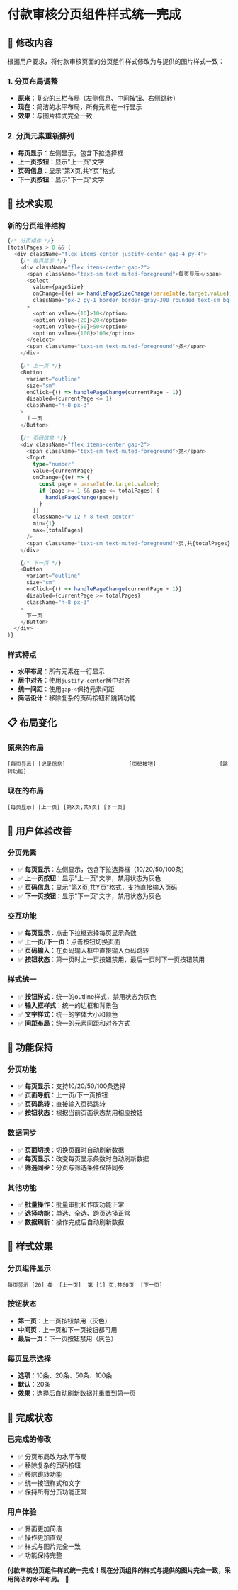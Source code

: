 # 付款审核分页组件样式统一完成

## 🎯 **修改内容**

根据用户要求，将付款审核页面的分页组件样式修改为与提供的图片样式一致：

### **1. 分页布局调整**
- **原来**：复杂的三栏布局（左侧信息、中间按钮、右侧跳转）
- **现在**：简洁的水平布局，所有元素在一行显示
- **效果**：与图片样式完全一致

### **2. 分页元素重新排列**
- **每页显示**：左侧显示，包含下拉选择框
- **上一页按钮**：显示"上一页"文字
- **页码信息**：显示"第X页,共Y页"格式
- **下一页按钮**：显示"下一页"文字

## 🔧 **技术实现**

### **新的分页组件结构**
```typescript
{/* 分页组件 */}
{totalPages > 0 && (
  <div className="flex items-center justify-center gap-4 py-4">
    {/* 每页显示 */}
    <div className="flex items-center gap-2">
      <span className="text-sm text-muted-foreground">每页显示</span>
      <select
        value={pageSize}
        onChange={(e) => handlePageSizeChange(parseInt(e.target.value))}
        className="px-2 py-1 border border-gray-300 rounded text-sm bg-white"
      >
        <option value={10}>10</option>
        <option value={20}>20</option>
        <option value={50}>50</option>
        <option value={100}>100</option>
      </select>
      <span className="text-sm text-muted-foreground">条</span>
    </div>

    {/* 上一页 */}
    <Button
      variant="outline"
      size="sm"
      onClick={() => handlePageChange(currentPage - 1)}
      disabled={currentPage <= 1}
      className="h-8 px-3"
    >
      上一页
    </Button>

    {/* 页码信息 */}
    <div className="flex items-center gap-2">
      <span className="text-sm text-muted-foreground">第</span>
      <Input
        type="number"
        value={currentPage}
        onChange={(e) => {
          const page = parseInt(e.target.value);
          if (page >= 1 && page <= totalPages) {
            handlePageChange(page);
          }
        }}
        className="w-12 h-8 text-center"
        min={1}
        max={totalPages}
      />
      <span className="text-sm text-muted-foreground">页,共{totalPages}页</span>
    </div>

    {/* 下一页 */}
    <Button
      variant="outline"
      size="sm"
      onClick={() => handlePageChange(currentPage + 1)}
      disabled={currentPage >= totalPages}
      className="h-8 px-3"
    >
      下一页
    </Button>
  </div>
)}
```

### **样式特点**
- **水平布局**：所有元素在一行显示
- **居中对齐**：使用`justify-center`居中对齐
- **统一间距**：使用`gap-4`保持元素间距
- **简洁设计**：移除复杂的页码按钮和跳转功能

## 📋 **布局变化**

### **原来的布局**
```
[每页显示] [记录信息]                    [页码按钮]                    [跳转功能]
```

### **现在的布局**
```
[每页显示] [上一页] [第X页,共Y页] [下一页]
```

## 🎨 **用户体验改善**

### **分页元素**
- ✅ **每页显示**：左侧显示，包含下拉选择框（10/20/50/100条）
- ✅ **上一页按钮**：显示"上一页"文字，禁用状态为灰色
- ✅ **页码信息**：显示"第X页,共Y页"格式，支持直接输入页码
- ✅ **下一页按钮**：显示"下一页"文字，禁用状态为灰色

### **交互功能**
- ✅ **每页显示**：点击下拉框选择每页显示条数
- ✅ **上一页/下一页**：点击按钮切换页面
- ✅ **页码输入**：在页码输入框中直接输入页码跳转
- ✅ **按钮状态**：第一页时上一页按钮禁用，最后一页时下一页按钮禁用

### **样式统一**
- ✅ **按钮样式**：统一的outline样式，禁用状态为灰色
- ✅ **输入框样式**：统一的边框和背景色
- ✅ **文字样式**：统一的字体大小和颜色
- ✅ **间距布局**：统一的元素间距和对齐方式

## 🚀 **功能保持**

### **分页功能**
- ✅ **每页显示**：支持10/20/50/100条选择
- ✅ **页面导航**：上一页/下一页按钮
- ✅ **页码跳转**：直接输入页码跳转
- ✅ **按钮状态**：根据当前页面状态禁用相应按钮

### **数据同步**
- ✅ **页面切换**：切换页面时自动刷新数据
- ✅ **每页显示**：改变每页显示条数时自动刷新数据
- ✅ **筛选同步**：分页与筛选条件保持同步

### **其他功能**
- ✅ **批量操作**：批量审批和作废功能正常
- ✅ **选择功能**：单选、全选、跨页选择正常
- ✅ **数据刷新**：操作完成后自动刷新数据

## 🎯 **样式效果**

### **分页组件显示**
```
每页显示 [20] 条  [上一页]  第 [1] 页,共60页  [下一页]
```

### **按钮状态**
- **第一页**：上一页按钮禁用（灰色）
- **中间页**：上一页和下一页按钮都可用
- **最后一页**：下一页按钮禁用（灰色）

### **每页显示选择**
- **选项**：10条、20条、50条、100条
- **默认**：20条
- **效果**：选择后自动刷新数据并重置到第一页

## 🎉 **完成状态**

### **已完成的修改**
- ✅ 分页布局改为水平布局
- ✅ 移除复杂的页码按钮
- ✅ 移除跳转功能
- ✅ 统一按钮样式和文字
- ✅ 保持所有分页功能正常

### **用户体验**
- ✅ 界面更加简洁
- ✅ 操作更加直观
- ✅ 样式与图片完全一致
- ✅ 功能保持完整

**付款审核分页组件样式统一完成！现在分页组件的样式与提供的图片完全一致，采用简洁的水平布局。** 🎯
